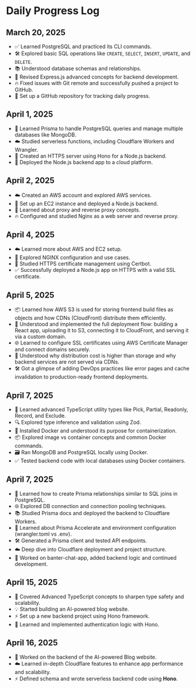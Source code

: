 # Daily Progress Log

## March 20, 2025
- ✅ Learned PostgreSQL and practiced its CLI commands.
- 🛠 Explored basic SQL operations like `CREATE`, `SELECT`, `INSERT`, `UPDATE`, and `DELETE`.
- 📚 Understood database schemas and relationships.
- 🚀 Revised Express.js advanced concepts for backend development.
- 🔥 Fixed issues with Git remote and successfully pushed a project to GitHub.
- 📝 Set up a GitHub repository for tracking daily progress.

## April 1, 2025
- 📌 Learned Prisma to handle PostgreSQL queries and manage multiple databases like MongoDB.
- ☁️ Studied serverless functions, including Cloudflare Workers and Wrangler.
- 🔐 Created an HTTPS server using Hono for a Node.js backend.
- 🚀 Deployed the Node.js backend app to a cloud platform.

## April 2, 2025
- ☁️ Created an AWS account and explored AWS services.
- 🚀 Set up an EC2 instance and deployed a Node.js backend.
- 🔄 Learned about proxy and reverse proxy concepts.
- 🔥 Configured and studied Nginx as a web server and reverse proxy.

## April 4, 2025
- ☁️ Learned more about AWS and EC2 setup.
- 🔧 Explored NGINX configuration and use cases.
- 🔐 Studied HTTPS certificate management using Certbot.
- ✅ Successfully deployed a Node.js app on HTTPS with a valid SSL certificate.

## April 5, 2025
- 📦 Learned how AWS S3 is used for storing frontend build files as objects and how CDNs (CloudFront) distribute them efficiently.
- 🚀 Understood and implemented the full deployment flow: building a React app, uploading it to S3, connecting it to CloudFront, and serving it via a custom domain.
- 🌐 Learned to configure SSL certificates using AWS Certificate Manager and connect domains securely.
- 🧠 Understood why distribution cost is higher than storage and why backend services are not served via CDNs.
- 🛠️ Got a glimpse of adding DevOps practices like error pages and cache invalidation to production-ready frontend deployments.

## April 7, 2025
- 🧠 Learned advanced TypeScript utility types like Pick, Partial, Readonly, Record, and Exclude.
- 🔍 Explored type inference and validation using Zod.
- 🐳 Installed Docker and understood its purpose for containerization.
- 📦 Explored image vs container concepts and common Docker commands.
- 🗃️ Ran MongoDB and PostgreSQL locally using Docker.
- ✅ Tested backend code with local databases using Docker containers.

## April 7, 2025
- 🔗 Learned how to create Prisma relationships similar to SQL joins in PostgreSQL.
- 🌐 Explored DB connection and connection pooling techniques.
- 📚 Studied Prisma docs and deployed the backend to Cloudflare Workers.
- 🚀 Learned about Prisma Accelerate and environment configuration (wrangler.toml vs .env).
- 🛠️ Generated a Prisma client and tested API endpoints.
- ☁️ Deep dive into Cloudflare deployment and project structure.
- 💬 Worked on banter-chat-app, added backend logic and continued development.

## April 15, 2025
- 📌 Covered Advanced TypeScript concepts to sharpen type safety and scalability.
- 💡 Started building an AI-powered blog website.
- ⚡ Set up a new backend project using Hono framework.
- 🔐 Learned and implemented authentication logic with Hono.

## April 16, 2025
- 🔧 Worked on the backend of the AI-powered Blog website.
- ☁️ Learned in-depth Cloudflare features to enhance app performance and scalability.
- ⚡ Defined schema and wrote serverless backend code using **Hono**.
